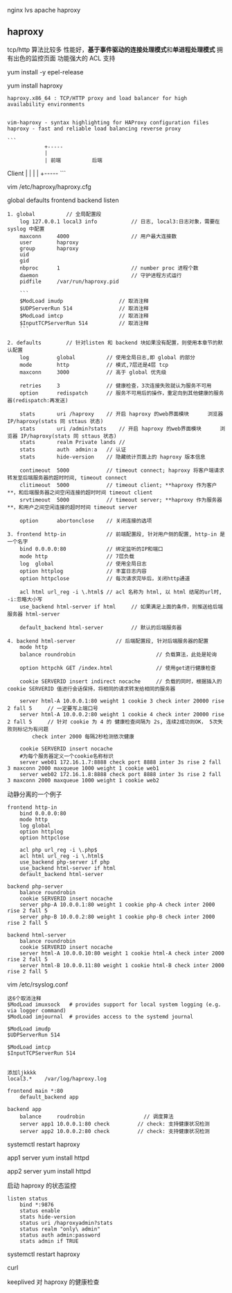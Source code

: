 nginx
lvs
apache
haproxy

## haproxy

tcp/http
算法比较多
性能好，**基于事件驱动的连接处理模式**和**单进程处理模式**
拥有出色的监控页面
功能强大的 ACL 支持

yum install -y epel-release

yum install haproxy

    haproxy.x86_64 : TCP/HTTP proxy and load balancer for high availability environments


    vim-haproxy - syntax highlighting for HAProxy configuration files
    haproxy - fast and reliable load balancing reverse proxy

    ```
                +-----
                |
                | 前端          后端
   Client       |
                |
                |
                |
                +-----
    ```

vim /etc/haproxy/haproxy.cfg

global
defaults
frontend
backend
listen

```
1. global          // 全局配置段
    log 127.0.0.1 local3 info           // 日志, local3:日志对象，需要在 syslog 中配置
    maxconn     4000                    // 用户最大连接数
    user        haproxy
    group       haproxy
    uid
    gid
    nbproc      1                       // number proc 进程个数
    daemon                              // 守护进程方式运行
    pidfile     /var/run/haproxy.pid

    ```
    $ModLoad imudp                  // 取消注释
    $UDPServerRun 514               // 取消注释
    $ModLoad imtcp                  // 取消注释
    $InputTCPServerRun 514          // 取消注释
    ```

2. defaults        // 针对listen 和 backend 块如果没有配置，则使用本章节的默认配置
    log         global          // 使用全局日志,即 global 的部分
    mode        http            // 模式,7层还是4层 tcp
    maxconn     3000            // 高于 global 优先级

    retries     3               // 健康检查，3次连接失败就认为服务不可用
    option      redispatch      // 服务不可用后的操作，重定向到其他健康的服务器(redispatch:再发送)

    stats       uri /haproxy    // 开启 haproxy 的web界面模块      浏览器 IP/haproxy(stats 同 sttaus 状态)
    stats       uri /admin?stats    // 开启 haproxy 的web界面模块      浏览器 IP/haproxy(stats 同 sttaus 状态)
    stats       realm Private lands //
    stats       auth  admin:a   // 认证
    stats       hide-version    // 隐藏统计页面上的 haproxy 版本信息

    contimeout  5000            // timeout connect; haproxy 将客户端请求转发至后端服务器的超时时间, timeout connect
    clitimeout  5000            // timeout client; **haproxy 作为客户**，和后端服务器之间空闲连接的超时时间 timeout client
    srvtimeout  5000            // timeout server; **haproxy 作为服务器**，和用户之间空闲连接的超时时间 timeout server

    option      abortonclose    // 关闭连接的选项

3. frontend http-in             // 前端配置段, 针对用户侧的配置, http-in 是一个名字
    bind 0.0.0.0:80             // 绑定监听的IP和端口
    mode http                   // 7层负载
    log  global                 // 使用全局日志
    option httplog              // 丰富日志内容
    option httpclose            // 每次请求完毕后，关闭http通道

    acl html url_reg -i \.html$ // acl 名称为 html, 以 html 结尾的url时, -i:忽略大小写
    use_backend html-server if html     // 如果满足上面的条件，则推送给后端服务器 html-server

    default_backend html-server         // 默认的后端服务器

4. backend html-server             // 后端配置段, 针对后端服务器的配置
    mode http
    balance roundrobin                          // 负载算法，此处是轮询

    option httpchk GET /index.html              // 使用get进行健康检查

    cookie SERVERID insert indirect nocache     // 负载的同时，根据插入的 cookie SERVERID 值进行会话保持，将相同的请求转发给相同的服务器

    server html-A 10.0.0.1:80 weight 1 cookie 3 check inter 20000 rise 2 fall 5     // 一定要写上端口号
    server html-A 10.0.0.2:80 weight 1 cookie 4 check inter 20000 rise 2 fall 5     // 针对 cookie 为 4 的 健康检查间隔为 2s, 连续2成功则OK， 5次失败则标记为有问题
        check inter 2000 每隔2秒检测依次健康

    cookie SERVERID insert nocache
    #为每个服务器定义一个cookie名称标识
    server web01 172.16.1.7:8888 check port 8888 inter 3s rise 2 fall 3 maxconn 2000 maxqueue 1000 weight 1 cookie web1
    server web02 172.16.1.8:8888 check port 8888 inter 3s rise 2 fall 3 maxconn 2000 maxqueue 1000 weight 1 cookie web2
```

动静分离的一个例子

```
frontend http-in
    bind 0.0.0.0:80
    mode http
    log global
    option httplog
    option httpclose

    acl php url_reg -i \.php$
    acl html url_reg -i \.html$
    use_backend php-server if php
    use_backend html-server if html
    default_backend html-server

backend php-server
    balance roundrobin
    cookie SERVERID insert nocache
    server php-A 10.0.0.1:80 weight 1 cookie php-A check inter 2000 rise 2 fall 5
    server php-B 10.0.0.2:80 weight 1 cookie php-B check inter 2000 rise 2 fall 5

backend html-server
    balance roundrobin
    cookie SERVERID insert nocache
    server html-A 10.0.0.10:80 weight 1 cookie html-A check inter 2000 rise 2 fall 5
    server html-B 10.0.0.11:80 weight 1 cookie html-B check inter 2000 rise 2 fall 5

```



vim /etc/rsyslog.conf
```添加
这6个取消注释
$ModLoad imuxsock   # provides support for local system logging (e.g. via logger command)
$ModLoad imjournal  # provides access to the systemd journal

$ModLoad imudp
$UDPServerRun 514

$ModLoad imtcp
$InputTCPServerRun 514


添加ljkkkk
local3.*    /var/log/haproxy.log
```




```
frontend main *:80
    default_backend app

backend app
    balance     roudrobin                   // 调度算法
    server app1 10.0.0.1:80 check         // check: 支持健康状况检测
    server app2 10.0.0.2:80 check         // check: 支持健康状况检测
```

systemctl restart haproxy

app1 server
yum install httpd


app2 server
yum install httpd




启动 haproxy 的状态监控

```
listen status
    bind *:9876
    status enable
    stats hide-version
    status uri /haproxyadmin?stats
    status realm "only\ admin"
    status auth admin:password
    stats admin if TRUE
```

systemctl restart haproxy

curl 





keeplived 对 haproxy 的健康检查
